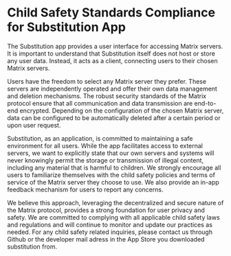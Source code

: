 # Child Safety Standards Compliance for Substitution App

The Substitution app provides a user interface for accessing Matrix servers. It is important to understand that Substitution itself does not host or store any user data. Instead, it acts as a client, connecting users to their chosen Matrix servers.

Users have the freedom to select any Matrix server they prefer. These servers are independently operated and offer their own data management and deletion mechanisms. The robust security standards of the Matrix protocol ensure that all communication and data transmission are end-to-end encrypted. Depending on the configuration of the chosen Matrix server, data can be configured to be automatically deleted after a certain period or upon user request.

Substitution, as an application, is committed to maintaining a safe environment for all users. While the app facilitates access to external servers, we want to explicitly state that our own servers and systems will never knowingly permit the storage or transmission of illegal content, including any material that is harmful to children. We strongly encourage all users to familiarize themselves with the child safety policies and terms of service of the Matrix server they choose to use. We also provide an in-app feedback mechanism for users to report any concerns.

We believe this approach, leveraging the decentralized and secure nature of the Matrix protocol, provides a strong foundation for user privacy and safety. We are committed to complying with all applicable child safety laws and regulations and will continue to monitor and update our practices as needed. For any child safety related inquiries, please contact us through Github or the developer mail adress in the App Store you downloaded substitution from.
